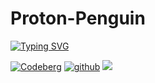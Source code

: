 <h1>
  Proton-Penguin
</h1>
<div>
  <a href="https://git.io/typing-svg"><img src="https://readme-typing-svg.herokuapp.com?font=Fira+Code&pause=800&color=64A4FF&background=FFFFFF00&center=false&vCenter=true&random=false&height=40&lines=Hi%2C+my+name+is+Kevin.;I'm+a+full+time+Linux+user.;Currently+learning+Javascript." alt="Typing SVG" /></a>
</div>

<a href="https://codeberg.org/proton-penguin"><img src="https://img.shields.io/badge/Codeberg-2185D0?style=for-the-badge&logo=Codeberg&logoColor=white" alt="Codeberg"/></a>
<a href="https://github.com/proton-penguin"><img src="https://img.shields.io/badge/github-%23121011.svg?style=for-the-badge&logo=github&logoColor=white" alt="github"/></a>
<a href=""><img src="https://img.shields.io/badge/Email-github.pectin480@slmail.me-6a58ff?style=for-the-badge&logo=protonmail&logoColor=white"/></a>
